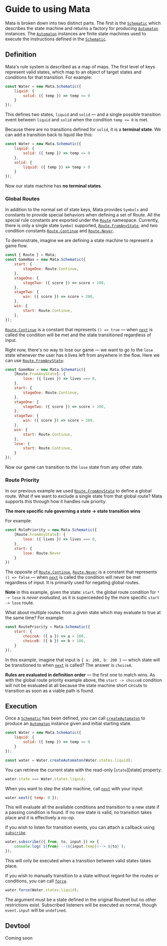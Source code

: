 # Guide to using Mata

Mata is broken down into two distinct parts. The first is the
[`Schematic`][Schematic] which describes the state machine and returns a factory
for producing [`Automaton`][Automaton] instances. The [`Automaton`][Automaton] 
instances are finite state machines used to execute the instructions defined
in the [`Schematic`][Schematic].

## Definition

Mata's rule system is described as a map of maps. The first level of keys
represent valid states, which map to an object of target states and conditions
for that transition. For example:

```js
const Water = new Mata.Schematic({
    liquid: {
        solid: ({ temp }) => temp <= 0
    }
});
```
This defines two states, `liquid` and `solid` — and a single possible transition
event between `liquid` and `solid` when the condition `temp <= 0` is met.

Because there are no transitions defined for `solid`, it is a **terminal state**.
We can add a transition back to liquid like this:

```js
const Water = new Mata.Schematic({
    liquid: {
        solid: ({ temp }) => temp <= 0
    },
    solid: {
        liquid: ({ temp }) => temp > 0
    }
});
```

Now our state machine has **no terminal states**.

### Global Routes

In addition to the normal set of state keys, Mata provides `Symbols` and 
constants to provide special behaviors when defining a set of Route. All the
special rule constants are exported under the [`Route`][Route] namespace. Currently, 
there is only a single state `Symbol` supported, [`Route.FromAnyState`][FromAnyState], and two
condition constants [`Route.Continue`][Continue] and [`Route.Never`][Never].

To demonstrate, imagine we are defining a state machine to represent a game flow.

```js
const { Route } = Mata;
const GameNav = new Mata.Schematic({
    start: {
        stageOne: Route.Continue,
    },
    stageOne: {
        stageTwo: ({ score }) => score > 100,
    },
    stageTwo: {
        win: ({ score }) => score > 200,
    },
    win: {
        start: Route.Continue,
    },
});
```

[`Route.Continue`][Continue] is a constant that represents `() => true` — when 
[`next`][next] is called the condition will be met and the state transitioned 
regardless of input.

Right now, there's no way to lose our game — we want to go to the `lose` state
whenever the user has `0` lives left from anywhere in the flow. Here we can
use [`Route.FromAnyState`][FromAnyState]:

```js
const GameNav = new Mata.Schematic({
    [Route.FromAnyState]: {
        lose: ({ lives }) => lives === 0,
    },
    start: {
        stageOne: Route.Continue,
    },
    stageOne: {
        stageTwo: ({ score }) => score > 100,
    },
    stageTwo: {
        win: ({ score }) => score > 200,
    },
    win: {
        start: Route.Continue,
    },
    lose: {
        start: Route.Continue,
    }
});
```

Now our game can transition to the `lose` state from any other state.

### Route Priority

In our previous example we used [`Route.FromAnyState`][FromAnyState] to define 
a global route. What if we want to exclude a single state from that global 
route? Mata supports this through how it handles rule priority.

**The more specific rule governing a state -> state transition wins**

For example:

```js
const RulePriority = new Mata.Schematic({
    [Route.FromAnyState]: {
        lose: ({ lives }) => lives === 0,
    },
    start: {
        lose: Route.Never
    }
})
```

The opposite of [`Route.Continue`][Continue], [`Route.Never`][Never] is a 
constant that represents `() => false` — when [`next`][next] is called the 
condition will never be met regardless of input. It is primarily used for 
negating global routes.

**Note** in this example, given the state: `start`. the global route 
condition for `* -> lose` is *never evaluated*, as it is superceeded by the 
more specific `start -> lose` route.

What about multiple routes from a given state which may evaluate to true at the
same time? For example:

```js
const RoutePriority = Mata.Schematic({
    start: {
        choiceA: ({ a }) => a > 100,
        choiceB: ({ b }) => b > 100,
    }
});
```

In this example, imagine that input is `{ a: 200, b: 200 }` — which state will
be transitioned to when [`next`][next] is called? The answer is `choiceA`.

**Rules are evaluated in definition order** — the first one to match wins. As
with the global route priority example above, the `start -> choiceB` condition
will not be evaluated at all because the state machine short circuts to 
transition as soon as a viable path is found.

## Execution

Once a [`Schematic`][Schematic] has been defined, you can call 
[`createAutomaton`][createAutomaton] to produce an [`Automaton`][Automaton]
instance given and initial starting state.

```js
const Water = new Mata.Schematic({
    liquid: {
        solid: ({ temp }) => temp <= 0
    }
});

const water = Water.createAutomaton(Water.states.liquid);
```

You can retrieve the current state with the read-only [`state`][state] property:

```js
water.state === Water.states.liquid;
```

When you want to step the state machine, call [`next`][next] with your input:

```js
water.next({ temp: 0 });
```

This will evaluate all the available conditions and transition to a new state
if a passing condition is found. If no new state is valid, no transition takes 
place and it is effectively a no-op.

If you wish to listen for transition events, you can attach a callback using
[`subscribe`][subscribe].

```js
water.subscribe(({ from, to, input }) => {
    console.log(`${from} --(${input.temp})--> ${to}`);
});
```

This will only be executed when a transition between valid states takes place.

If you wish to manually transition to a state without regard for the routes or
conditions, you can call [`force`][force].

```js
water.force(Water.states.liquid);
```

The argument must be a state defined in the original Routeet but no other 
restrictions exist. Subscribed listeners will be executed as normal, though 
`event.input` will be `undefined`.

## Devtool

Coming soon

[Schematic]: ./api/Schematic.md
[createAutomaton]: ./api/Schematic.md#createAutomaton

[Automaton]: ./api/Automaton.md
[next]: ./api/Automaton.md#next
[subscribe]: ./api/Automaton.md#subscribe
[force]: ./api/Automaton.md#force

[Route]: ./api/Route.md
[FromAnyState]: ./api/Route.md#FromAnyState
[Continue]: ./api/Route.md#Continue
[Never]: ./api/Route.md#Never
